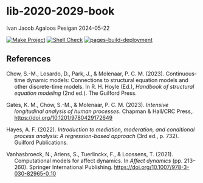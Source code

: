lib-2020-2029-book
================
Ivan Jacob Agaloos Pesigan
2024-05-22

<!-- README.md is generated from .setup/readme/README.Rmd. Please edit that file -->
<!-- badges: start -->

[![Make
Project](https://github.com/ijapesigan/lib-2020-2029-book/actions/workflows/make.yml/badge.svg)](https://github.com/ijapesigan/lib-2020-2029-book/actions/workflows/make.yml)
[![Shell
Check](https://github.com/ijapesigan/lib-2020-2029-book/actions/workflows/shellcheck.yml/badge.svg)](https://github.com/ijapesigan/lib-2020-2029-book/actions/workflows/shellcheck.yml)
[![pages-build-deployment](https://github.com/ijapesigan/lib-2020-2029-book/actions/workflows/pages/pages-build-deployment/badge.svg)](https://github.com/ijapesigan/lib-2020-2029-book/actions/workflows/pages/pages-build-deployment)
<!-- badges: end -->

## References

<div id="refs" class="references csl-bib-body hanging-indent"
entry-spacing="0" line-spacing="2">

<div id="ref-Chow-Losardo-Park-etal-2023" class="csl-entry">

Chow, S.-M., Losardo, D., Park, J., & Molenaar, P. C. M. (2023).
Continuous-time dynamic models: Connections to structural equation
models and other discrete-time models. In R. H. Hoyle (Ed.), *Handbook
of structural equation modeling* (2nd ed.). The Guilford Press.

</div>

<div id="ref-Gates-Chow-Molenaar-2023" class="csl-entry">

Gates, K. M., Chow, S.-M., & Molenaar, P. C. M. (2023). *Intensive
longitudinal analysis of human processes*. Chapman & Hall/CRC Press,.
<https://doi.org/10.1201/9780429172649>

</div>

<div id="ref-Hayes-2022" class="csl-entry">

Hayes, A. F. (2022). *Introduction to mediation, moderation, and
conditional process analysis: A regression-based approach* (3rd ed., p.
732). Guilford Publications.

</div>

<div id="ref-Vanhasbroeck-Ariens-Tuerlinckx-etal-2021"
class="csl-entry">

Vanhasbroeck, N., Ariens, S., Tuerlinckx, F., & Loossens, T. (2021).
Computational models for affect dynamics. In *Affect dynamics* (pp.
213–260). Springer International Publishing.
<https://doi.org/10.1007/978-3-030-82965-0_10>

</div>

</div>
